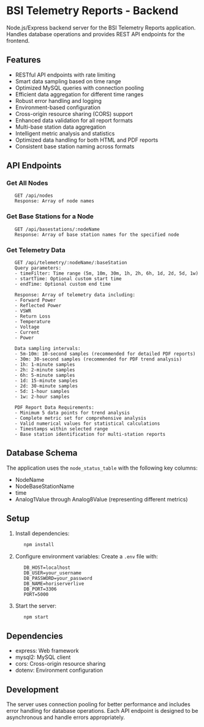 # BSI Telemetry Reports - Backend

Node.js/Express backend server for the BSI Telemetry Reports application. Handles database operations and provides REST API endpoints for the frontend.

## Features

- RESTful API endpoints with rate limiting
- Smart data sampling based on time range
- Optimized MySQL queries with connection pooling
- Efficient data aggregation for different time ranges
- Robust error handling and logging
- Environment-based configuration
- Cross-origin resource sharing (CORS) support
- Enhanced data validation for all report formats
- Multi-base station data aggregation
- Intelligent metric analysis and statistics
- Optimized data handling for both HTML and PDF reports
- Consistent base station naming across formats

## API Endpoints

### Get All Nodes

```http
   GET /api/nodes
   Response: Array of node names
```

### Get Base Stations for a Node

```http
   GET /api/basestations/:nodeName
   Response: Array of base station names for the specified node
```

### Get Telemetry Data

```http
   GET /api/telemetry/:nodeName/:baseStation
   Query parameters:
   - timeFilter: Time range (5m, 10m, 30m, 1h, 2h, 6h, 1d, 2d, 5d, 1w)
   - startTime: Optional custom start time
   - endTime: Optional custom end time

   Response: Array of telemetry data including:
   - Forward Power
   - Reflected Power
   - VSWR
   - Return Loss
   - Temperature
   - Voltage
   - Current
   - Power

   Data sampling intervals:
   - 5m-10m: 10-second samples (recommended for detailed PDF reports)
   - 30m: 30-second samples (recommended for PDF trend analysis)
   - 1h: 1-minute samples
   - 2h: 2-minute samples
   - 6h: 5-minute samples
   - 1d: 15-minute samples
   - 2d: 30-minute samples
   - 5d: 1-hour samples
   - 1w: 2-hour samples
   
   PDF Report Data Requirements:
   - Minimum 5 data points for trend analysis
   - Complete metric set for comprehensive analysis
   - Valid numerical values for statistical calculations
   - Timestamps within selected range
   - Base station identification for multi-station reports
```

## Database Schema

The application uses the `node_status_table` with the following key columns:

- NodeName
- NodeBaseStationName
- time
- Analog1Value through Analog8Value (representing different metrics)

## Setup

1. Install dependencies:

   ```bash
      npm install
   ```

2. Configure environment variables:
   Create a `.env` file with:

   ```env
      DB_HOST=localhost
      DB_USER=your_username
      DB_PASSWORD=your_password
      DB_NAME=horiserverlive
      DB_PORT=3306
      PORT=5000
   ```

3. Start the server:

   ```bash
      npm start
   ```

## Dependencies

- express: Web framework
- mysql2: MySQL client
- cors: Cross-origin resource sharing
- dotenv: Environment configuration

## Development

The server uses connection pooling for better performance and includes error handling for database operations. Each API endpoint is designed to be asynchronous and handle errors appropriately.
